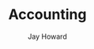 ---
layout: video
title: Accounting
client: Hewlett Packard
author: Jay Howard
video_source: HP_TV_Accounting_1920x1080.mov
credits:
  - Simon McQuoid, Director
  - Jay Howard, Producer
---